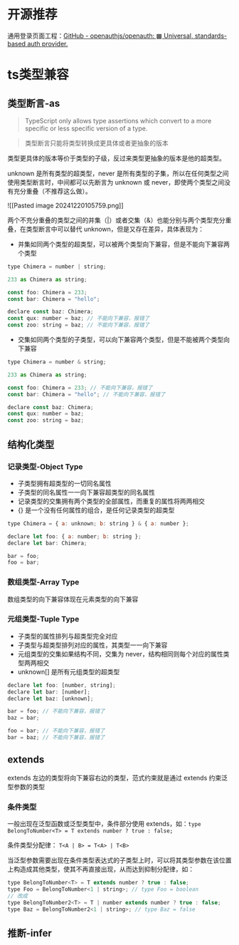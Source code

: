# 开源推荐

通用登录页面工程：[GitHub - openauthjs/openauth: ▦ Universal, standards-based auth provider.](https://github.com/openauthjs/openauth)

# ts类型兼容

## 类型断言-as

> TypeScript only allows type assertions which convert to a more specific or less specific version of a type.

> 类型断言只能将类型转换成更具体或者更抽象的版本

类型更具体的版本等价于类型的子级，反过来类型更抽象的版本是他的超类型。

unknown 是所有类型的超类型，never 是所有类型的子集，所以在任何类型之间使用类型断言时，中间都可以先断言为 unknown 或 never，即使两个类型之间没有充分重叠（不推荐这么做）。

![[Pasted image 20241220105759.png]]

两个不充分重叠的类型之间的并集（|）或者交集（&）也能分别与两个类型充分重叠，在类型断言中可以替代 unknown，但是又存在差异，具体表现为：
- 并集如同两个类型的超类型，可以被两个类型向下兼容，但是不能向下兼容两个类型
```js
type Chimera = number | string;

233 as Chimera as string;

const foo: Chimera = 233;
const bar: Chimera = "hello";

declare const baz: Chimera;
const qux: number = baz; // 不能向下兼容，报错了
const zoo: string = baz; // 不能向下兼容，报错了
```
- 交集如同两个类型的子类型，可以向下兼容两个类型，但是不能被两个类型向下兼容
```js
type Chimera = number & string;

233 as Chimera as string;

const foo: Chimera = 233; // 不能向下兼容，报错了
const bar: Chimera = "hello"; // 不能向下兼容，报错了

declare const baz: Chimera;
const qux: number = baz;
const zoo: string = baz;
```

## 结构化类型

### 记录类型-Object Type

- 子类型拥有超类型的一切同名属性
- 子类型的同名属性一一向下兼容超类型的同名属性
- 记录类型的交集拥有两个类型的全部属性，而重复的属性将两两相交
- {} 是一个没有任何属性的组合，是任何记录类型的超类型

```js
type Chimera = { a: unknown; b: string } & { a: number };

declare let foo: { a: number; b: string };
declare let bar: Chimera;

bar = foo;
foo = bar;
```

### 数组类型-Array Type

数组类型的向下兼容体现在元素类型的向下兼容

### 元组类型-Tuple Type

- 子类型的属性排列与超类型完全对应
- 子类型与超类型排列对应的属性，其类型一一向下兼容
- 元组类型的交集如果结构不同，交集为 never，结构相同则每个对应的属性类型两两相交
- unknown[] 是所有元组类型的超类型

```js
declare let foo: [number, string];
declare let bar: [number];
declare let baz: [unknown];

bar = foo; // 不能向下兼容，报错了
baz = bar;

foo = bar; // 不能向下兼容，报错了
bar = baz; // 不能向下兼容，报错了
```

## extends

extends 左边的类型将向下兼容右边的类型，范式约束就是通过 extends 约束泛型参数的类型

### 条件类型

一般出现在泛型函数或泛型类型中，条件部分使用 extends，如：`type BelongToNumber<T> = T extends number ? true : false;`

条件类型分配律： `T<A | B> = T<A> | T<B>`

当泛型参数需要出现在条件类型表达式的子类型上时，可以将其类型参数在该位置上构造成其他类型，使其不再直接出现，从而达到抑制分配律，如：
```js
type BelongToNumber<T> = T extends number ? true : false;
type Foo = BelongToNumber<1 | string>; // type Foo = boolean
// 改成
type BelongToNumber2<T> = T | number extends number ? true : false;
type Baz = BelongToNumber2<1 | string>; // type Baz = false
```

## 推断-infer